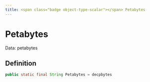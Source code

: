 ```yaml
---
title: <span class="badge object-type-scalar"></span> Petabytes
---
```

# <span class="badge object-type-scalar"></span> Petabytes

Data: petabytes

## Definition

```java
public static final String Petabytes = decpbytes
```

